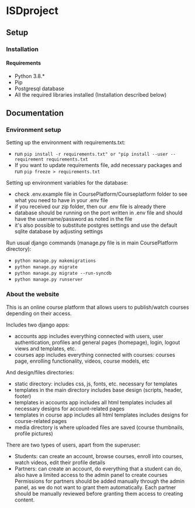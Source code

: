 # ISDproject

## Setup

### Installation
#### Requirements
- Python 3.8.*
- Pip
- Postgresql database
- All the required libraries installed (Installation described below)

## Documentation
### Environment setup
Setting up the environment with requirements.txt:
- run `pip install -r requirements.txt" or "pip install --user --requirement requirements.txt`
- If you want to update requirements file, add necessary packages and run `pip freeze > requirements.txt`

Setting up environment variables for the database:
- check .env.example file in CoursePlatform/Courseplatform folder to see what you need to have in your .env file
- if you received our zip folder, then our .env file is already there
- database should be running on the port written in .env file and should have the username/password as noted in the file
- it's also possible to substitute postgres settings and use the default sqlite database by adjusting settings

Run usual django commands (manage.py file is in main CoursePlatform directory):
- `python manage.py makemigrations`
- `python manage.py migrate`
- `python manage.py migrate --run-syncdb`
- `python manage.py runserver`

### About the website
This is an online course platform that allows users to publish/watch courses depending on their access.

Includes two django apps: 
- accounts app includes everything connected with users, user authentication, profiles and general pages (homepage),
login, logout views and templates, etc.
- courses app includes everything connected with courses: courses page, enrolling functionality, videos, course models, etc

And design/files directories:
- static directory: includes css, js, fonts, etc. necessary for templates
- templates in the main directory includes base design (scripts, header, footer)
- templates in accounts app includes all html templates includes all necessary designs for account-related pages
- templates in course app includes all html templates includes designs for course-related pages
- media directory is where uploaded files are saved (course thumbnails, profile pictures)

There are two types of users, apart from the superuser:
- Students: can create an account, browse courses, enroll into courses, watch videos, edit their profile details
- Partners: can create an account, do everything that a student can do, also have a limited access to the admin panel to create courses
Permissions for partners should be added manually through the admin panel, as we do not want to grant them automatically.
Each partner should be manually reviewed before granting them access to creating content.



